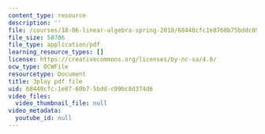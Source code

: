 ```yaml
---
content_type: resource
description: ''
file: /courses/18-06-linear-algebra-spring-2010/68440cfc1e8760b75bddc09bc8d374d6_M0Sa8fLOajA.pdf
file_size: 58786
file_type: application/pdf
learning_resource_types: []
license: https://creativecommons.org/licenses/by-nc-sa/4.0/
ocw_type: OCWFile
resourcetype: Document
title: 3play pdf file
uid: 68440cfc-1e87-60b7-5bdd-c09bc8d374d6
video_files:
  video_thumbnail_file: null
video_metadata:
  youtube_id: null
---
```

